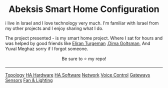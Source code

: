 <h1 align="center"></a>Abeksis Smart Home Configuration</h1>


 i live in Israel and I love technology very much. I'm familiar with Israel from my other projects and I enjoy sharing what I do.

The project presented - is my smart home project. Where I sat for hours and was helped by good friends like [Eliran Turgeman](https://github.com/VirtualL/HomeAssistant-Config) ,[Dima Goltsman](https://github.com/dimagoltsman/ha-custom-component-ituran), And Yuval Meghaz  sorry if I forgot someone. 

<p align="center">Be sure to <g-emoji class="g-emoji" alias="star" fallback-src="https://assets-cdn.github.com/images/icons/emoji/unicode/2b50.png">⭐️</g-emoji> my repo!</p>

<hr>

<thead>
<tr>
<th><a href="https://github.com/JamesMcCarthy79/Home-Assistant-Config#smart-home-hardware-topology">Topology</a></th>
<th><a href="https://github.com/JamesMcCarthy79/Home-Assistant-Config#home-assistant-hardware">HA Hardware</a></th>
<th><a href="https://github.com/JamesMcCarthy79/Home-Assistant-Config#home-assistant-software">HA Software</a></th>
<th><a href="https://github.com/JamesMcCarthy79/Home-Assistant-Config#kingia-castle-network">Network</a></th>
<th><a href="https://github.com/JamesMcCarthy79/Home-Assistant-Config#voice-control--tts">Voice Control</a></th>
<th><a href="https://github.com/JamesMcCarthy79/Home-Assistant-Config#gateways">Gateways</a></th>
<th><a href="https://github.com/JamesMcCarthy79/Home-Assistant-Config#sensors">Sensors</a></th>
<th><a href="https://github.com/JamesMcCarthy79/Home-Assistant-Config#fan--lighting-control">Fan &amp; Lighting</a></th>
</tr>
</thead>

